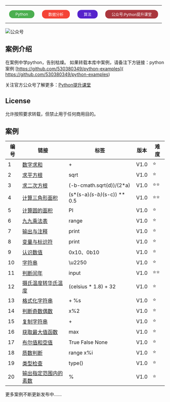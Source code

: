 

<table><tr style="border: none;text-align: center;"><td style="background-color: #4CAF50;border: none;color: white;padding: 5px 20px;text-align: center;text-decoration: none;display: inline-block;font-size: 12px;margin: 14px 12px;cursor: pointer;border-radius: 12px;">Python</td><td  style="background-color: #f44336;border: none;color: white;padding: 5px 20px;text-align: center;text-decoration: none;display: inline-block;font-size: 12px;margin: 14px 12px;cursor: pointer;border-radius: 12px;">数据分析</td><td  style="background-color: #5522cc;border: none;color: white;padding: 5px 20px;text-align: center;text-decoration: none;display: inline-block;font-size: 12px;margin: 14px 12px;cursor: pointer;border-radius: 12px;">算法</td><td  style="background-color: #aa363d;border: none;color: white;padding: 5px 20px;text-align: center;text-decoration: none;display: inline-block;font-size: 12px;margin: 14px 12px;cursor: pointer;border-radius: 12px;">公众号:Python提升课堂</td></tr></table>

![公众号](https://mmbiz.qpic.cn/mmbiz_jpg/FTnbu1ACcp01CLKXiadFr3PtzSW4Au1c9MKkKKudYspQsrpLE0PjvB6bictfEeacL6EotHDzozibhEdLPyjShNSiaw/0?wx_fmt=jpeg)

## 案例介绍

在案例中学python，告别枯燥。 如果转载本库中案例，请备注下方链接：python案例 [https://github.com/530380349/python-examples]( https://github.com/530380349/python-examples)

关注官方公众号了解更多：[Python提升课堂](https://mmbiz.qpic.cn/mmbiz_jpg/FTnbu1ACcp01CLKXiadFr3PtzSW4Au1c9MKkKKudYspQsrpLE0PjvB6bictfEeacL6EotHDzozibhEdLPyjShNSiaw/0?wx_fmt=jpeg)

## License

允许按照要求转载，但禁止用于任何商用目的。

## 案例

| 编号 | 链接                                                 | 标签                         | 版本 | 难度 |
| ---- | ---------------------------------------------------- | ---------------------------- | ---- | ---- |
| 1    | [数字求和](md/1数字求和.md)                          | +                            | V1.0 | ⭐️    |
| 2    | [求平方根](md/2求平方根.md)                          | sqrt                         | V1.0 | ⭐️    |
| 3    | [求二次方根](md/3求二次方根.md)                      | (-b-cmath.sqrt(d))/(2*a)     | V1.0 | ⭐️⭐️   |
| 4    | [计算三角形面积](md/4计算三角形面积.md)              | (s*(s-a)*(s-b)*(s-c)) ** 0.5 | V1.0 | ⭐️⭐️   |
| 5    | [计算圆的面积](md/5计算圆的面积.md)                  | PI                           | V1.0 | ⭐️    |
| 6    | [九九乘法表](md/6九九乘法表.md)                      | range                        | V1.0 | ⭐️    |
| 7    | [输出与注释](md/7输出与注释.md)                      | print                        | V1.0 | ⭐️    |
| 8    | [变量与标识符](md/8变量与标识符.md)                  | print                        | V1.0 | ⭐️    |
| 9    | [认识数值](md/9认识数值.md)                          | 0x10、0b10                   | V1.0 | ⭐️    |
| 10   | [字符串](md/10字符串.md)                             | \u2250                       | V1.0 | ⭐️    |
| 11   | [判断闰年](md/11判断闰年.md)                         | input                        | V1.0 | ⭐️⭐️   |
| 12   | [摄氏温度转华氏温度](md/1212摄氏温度转华氏温度.md)   | (celsius * 1.8) + 32         | V1.0 | ⭐️    |
| 13   | [格式化字符串](md/13格式化字符串.md)                 | +  %s                        | V1.0 | ⭐️    |
| 14   | [判断奇数偶数](md/14判断奇数偶数.md)                 | x%2                          | V1.0 | ⭐️    |
| 15   | [复制字符串](md/15复制字符串.md)                     | +                            | V1.0 | ⭐️    |
| 16   | [获取最大值函数](md/16获取最大值函数.md)             | max                          | V1.0 | ⭐️    |
| 17   | [布尔值和空值](md/17布尔值和空值.md)                 | True  False None             | V1.0 | ⭐️    |
| 18   | [质数判断](md/18质数判断.md)                         | range  x%i                   | V1.0 | ⭐️    |
| 19   | [类型检查](md/19类型检查.md)                         | type()                       | V1.0 | ⭐️    |
| 20   | [输出指定范围内的素数](md/20输出指定范围内的素数.md) | %                            | V1.0 | ⭐️    |

更多案例不断更新发布中......